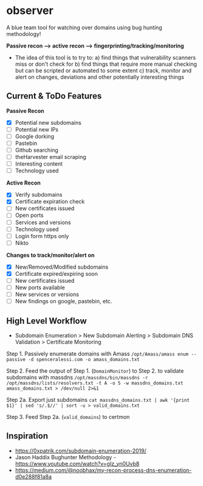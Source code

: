 # observer
A blue team tool for watching over domains using bug hunting methodology!

**Passive recon --> active recon --> fingerprinting/tracking/monitoring**

- The idea of this tool is to try to:
	a) find things that vulnerability scanners miss or don't check for
	b) find things that require more manual checking but can be scripted or automated to some extent
	c) track, monitor and alert on changes, deviations and other potentially interesting things

## Current & ToDo Features
**Passive Recon**
- [x] Potential new subdomains
- [ ] Potential new IPs
- [ ] Google dorking
- [ ] Pastebin
- [ ] Github searching
- [ ] theHarvester email scraping
- [ ] Interesting content
- [ ] Technology used

**Active Recon**
- [x] Verify subdomains
- [x] Certificate expiration check
- [ ] New certificates issued
- [ ] Open ports
- [ ] Services and versions
- [ ] Technology used
- [ ] Login form https only
- [ ] Nikto

**Changes to track/monitor/alert on**
- [x] New/Removed/Modified subdomains
- [x] Certificate expired/expiring soon
- [ ] New certificates issued
- [ ] New ports available
- [ ] New services or versions
- [ ] New findings on google, pastebin, etc.

## High Level Workflow
- Subdomain Enumeration > New Subdomain Alerting > Subdomain DNS Validation > Certificate Monitoring

Step 1. Passively enumerate domains with Amass
`/opt/Amass/amass enum --passive -d spenceralessi.com -o amass_domains.txt`

Step 2. Feed the output of Step 1. (`DomainMonitor`) to Step 2. to validate subdomains with massdns
`/opt/massdns/bin/massdns -r /opt/massdns/lists/resolvers.txt -t A -o S -w massdns_domains.txt amass_domains.txt > /dev/null 2>&1`

Step 2a. Export just subdomains
`cat massdns_domains.txt | awk '{print $1}' | sed 's/.$//' | sort -u > valid_domains.txt`

Step 3. Feed Step 2a. (`valid_domains`) to certmon


## Inspiration
- https://0xpatrik.com/subdomain-enumeration-2019/
- Jason Haddix Bughunter Methodology - https://www.youtube.com/watch?v=gIz_yn0Uvb8
- https://medium.com/@noobhax/my-recon-process-dns-enumeration-d0e288f81a8a

